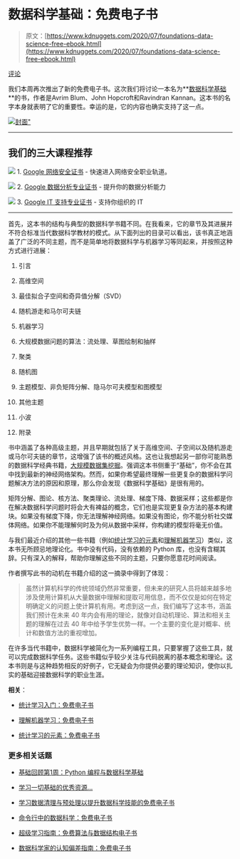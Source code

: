 # 数据科学基础：免费电子书

> 原文：[https://www.kdnuggets.com/2020/07/foundations-data-science-free-ebook.html](https://www.kdnuggets.com/2020/07/foundations-data-science-free-ebook.html)

[评论](#comments)

我们本周再次推出了新的免费电子书。这次我们将讨论一本名为**[数据科学基础](https://www.cs.cornell.edu/jeh/book%20no%20so;utions%20March%202019.pdf)**的书，作者是Avrim Blum、John Hopcroft和Ravindran Kannan。这本书的名字本身就表明了它的重要性。幸运的是，它的内容也确实支持了这一点。

[![封面"](../Images/9c4942acee8d23b4f33ea909c3eaf532.png)](https://www.cs.cornell.edu/jeh/book%20no%20so;utions%20March%202019.pdf)

* * *

## 我们的三大课程推荐

![](../Images/0244c01ba9267c002ef39d4907e0b8fb.png) 1\. [Google 网络安全证书](https://www.kdnuggets.com/google-cybersecurity) - 快速进入网络安全职业轨道。

![](../Images/e225c49c3c91745821c8c0368bf04711.png) 2\. [Google 数据分析专业证书](https://www.kdnuggets.com/google-data-analytics) - 提升你的数据分析能力

![](../Images/0244c01ba9267c002ef39d4907e0b8fb.png) 3\. [Google IT 支持专业证书](https://www.kdnuggets.com/google-itsupport) - 支持你组织的 IT

* * *

首先，这本书的结构与典型的数据科学书籍不同。在我看来，它的章节及其进展并不符合标准当代数据科学教材的模式。从下面列出的目录可以看出，该书真正地涵盖了广泛的不同主题，而不是简单地将数据科学与机器学习等同起来，并按照这种方式进行进展：

1.  引言

1.  高维空间

1.  最佳拟合子空间和奇异值分解（SVD）

1.  随机游走和马尔可夫链

1.  机器学习

1.  大规模数据问题的算法：流处理、草图绘制和抽样

1.  聚类

1.  随机图

1.  主题模型、非负矩阵分解、隐马尔可夫模型和图模型

1.  其他主题

1.  小波

1.  附录

书中涵盖了各种高级主题，并且早期就包括了关于高维空间、子空间以及随机游走或马尔可夫链的章节，这增强了该书的概述风格。这也让我想起另一部你可能熟悉的数据科学经典书籍，[大规模数据集挖掘](http://www.mmds.org/)。强调这本书侧重于“基础”，你不会在其中找到最新的神经网络架构。然而，如果你希望最终理解一些更复杂的数据科学问题解决方法的原因和原理，那么你会发现《数据科学基础》是很有用的。

矩阵分解、图论、核方法、聚类理论、流处理、梯度下降、数据采样；这些都是你在解决数据科学问题时将会大有裨益的概念，它们也是实现更复杂方法的基本构建块。如果没有梯度下降，你无法理解神经网络。如果没有图论，你不能分析社交媒体网络。如果你不能理解何时及为何从数据中采样，你构建的模型将毫无价值。

与我们最近介绍的其他一些书籍（例如[统计学习的元素](/2020/05/elements-statistical-learning-free-ebook.html)和[理解机器学习](/2020/06/understanding-machine-learning-free-ebook.html)）类似，这本书无所顾忌地理论化。书中没有代码，没有依赖的 Python 库，也没有含糊其辞。只有深入的解释，帮助你理解这些不同的主题，只要你愿意花时间阅读。

作者撰写此书的动机在书籍介绍的这一摘录中得到了体现：

> 虽然计算机科学的传统领域仍然非常重要，但未来的研究人员将越来越多地涉及使用计算机从大量数据中理解和提取可用信息，而不仅仅是如何在特定明确定义的问题上使计算机有用。考虑到这一点，我们编写了这本书，涵盖我们预计在未来 40 年内会有用的理论，就像对自动机理论、算法和相关主题的理解在过去 40 年中给予学生优势一样。一个主要的变化是对概率、统计和数值方法的重视增加。

在许多当代书籍中，数据科学被简化为一系列编程工具，只要掌握了这些工具，就可以完成数据科学任务。这些书籍似乎较少关注与代码脱离的基本概念和理论。这本书则是与这种趋势相反的好例子，它无疑会为你提供必要的理论知识，使你以扎实的基础迎接数据科学的职业生涯。

**相关**：

+   [统计学习入门：免费电子书](/2020/06/introduction-statistical-learning-free-ebook.html)

+   [理解机器学习：免费电子书](/2020/06/understanding-machine-learning-free-ebook.html)

+   [统计学习的元素：免费电子书](/2020/05/elements-statistical-learning-free-ebook.html)

### 更多相关话题

+   [基础回顾第1周：Python 编程与数据科学基础](https://www.kdnuggets.com/back-to-basics-week-1-python-programming-data-science-foundations)

+   [学习一切基础的优秀资源…](https://www.kdnuggets.com/023/08/excellent-resource-learn-foundations-everything-underneath-chatgpt.html)

+   [学习数据清理与预处理以提升数据科学技能的免费电子书](https://www.kdnuggets.com/2023/08/learn-data-cleaning-preprocessing-data-science-free-ebook.html)

+   [命令行中的数据科学：免费电子书](https://www.kdnuggets.com/2022/03/data-science-command-line-free-ebook.html)

+   [超级学习指南：免费算法与数据结构电子书](https://www.kdnuggets.com/2022/06/super-study-guide-free-algorithms-data-structures-ebook.html)

+   [数据科学家的认知偏差指南：免费电子书](https://www.kdnuggets.com/2023/05/data-scientist-guide-cognitive-biases-free-ebook.html)
